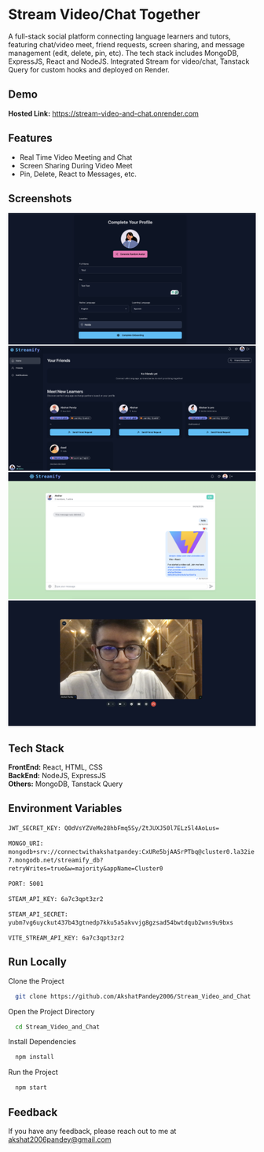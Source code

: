 
# Stream Video/Chat Together

A full-stack social platform connecting language learners and tutors, featuring chat/video meet, friend requests, screen sharing, and message management (edit, delete, pin, etc). The tech stack includes MongoDB, ExpressJS, React and NodeJS. Integrated Stream for video/chat, Tanstack Query for custom hooks and deployed on Render.





## Demo

**Hosted Link:** https://stream-video-and-chat.onrender.com

## Features

- Real Time Video Meeting and Chat
- Screen Sharing During Video Meet
- Pin, Delete, React to Messages, etc.


## Screenshots

![App Screenshot](./1.png)
![App Screenshot](./2.png)
![App Screenshot](./3.png)
![App Screenshot](./4.png)
## Tech Stack

**FrontEnd:** React, HTML, CSS  
**BackEnd:** NodeJS, ExpressJS           
**Others:** MongoDB, Tanstack Query


## Environment Variables

`JWT_SECRET_KEY: Q0dVsYZVeMe28hbFmq5Sy/ZtJUXJ50l7ELz5l4AoLus=`    

`MONGO_URI: mongodb+srv://connectwithakshatpandey:CxURe5bjAASrPTbq@cluster0.la32ie7.mongodb.net/streamify_db?retryWrites=true&w=majority&appName=Cluster0`        

`PORT: 5001`                                                          

`STEAM_API_KEY: 6a7c3qpt3zr2`                                         

`STEAM_API_SECRET: yubm7vg6uyckut437b43gtnedp7kku5a5akvvjg8gzsad54bwtdqub2wns9u9bxs`                           

`VITE_STREAM_API_KEY: 6a7c3qpt3zr2`                    


## Run Locally

Clone the Project

```bash
  git clone https://github.com/AkshatPandey2006/Stream_Video_and_Chat
```

Open the Project Directory

```bash
  cd Stream_Video_and_Chat
```

Install Dependencies

```bash
  npm install
```

Run the Project

```bash
  npm start
```




## Feedback

If you have any feedback, please reach out to me at akshat2006pandey@gmail.com

